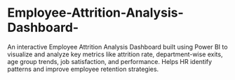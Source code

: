 # Employee-Attrition-Analysis-Dashboard-
An interactive Employee Attrition Analysis Dashboard built using Power BI to visualize and analyze key metrics like attrition rate, department-wise exits, age group trends, job satisfaction, and performance. Helps HR identify patterns and improve employee retention strategies.
